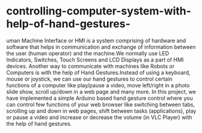 # controlling-computer-system-with-help-of-hand-gestures-
uman Machine Interface or HMI is a system comprising of hardware and software that helps in communication and exchange of information between the user (human operator) and the machine.We normally use LED Indicators, Switches, Touch Screens and LCD Displays as a part of HMI devices. Another way to communicate with machines like Robots or Computers is with the help of Hand Gestures.Instead of using a keyboard, mouse or joystick, we can use our hand gestures to control certain functions of a computer like play/pause a video, move left/right in a photo slide show, scroll up/down in a web page and many more. In this project, we have implemented a simple Arduino based hand gesture control where you can control few functions of your web browser like switching between tabs, scrolling up and down in web pages, shift between tasks (applications), play or pause a video and increase or decrease the volume (in VLC Player) with the help of hand gestures.

